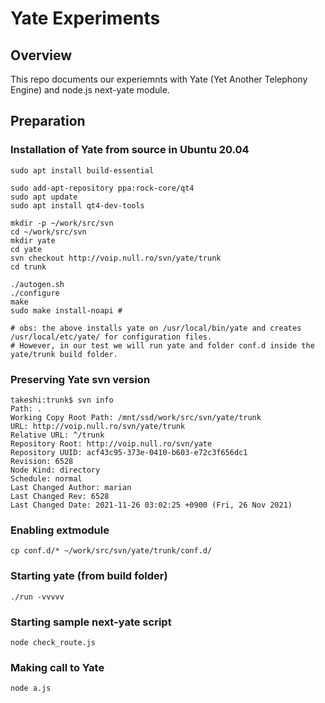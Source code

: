 # Yate Experiments

## Overview

This repo documents our experiemnts with Yate (Yet Another Telephony Engine) and node.js next-yate module.

## Preparation

### Installation of Yate from source in Ubuntu 20.04
```
sudo apt install build-essential

sudo add-apt-repository ppa:rock-core/qt4
sudo apt update
sudo apt install qt4-dev-tools
 
mkdir -p ~/work/src/svn
cd ~/work/src/svn
mkdir yate
cd yate
svn checkout http://voip.null.ro/svn/yate/trunk
cd trunk

./autogen.sh 
./configure
make
sudo make install-noapi #

# obs: the above installs yate on /usr/local/bin/yate and creates /usr/local/etc/yate/ for configuration files.
# However, in our test we will run yate and folder conf.d inside the yate/trunk build folder.
```
### Preserving Yate svn version
```
takeshi:trunk$ svn info
Path: .
Working Copy Root Path: /mnt/ssd/work/src/svn/yate/trunk
URL: http://voip.null.ro/svn/yate/trunk
Relative URL: ^/trunk
Repository Root: http://voip.null.ro/svn/yate
Repository UUID: acf43c95-373e-0410-b603-e72c3f656dc1
Revision: 6528
Node Kind: directory
Schedule: normal
Last Changed Author: marian
Last Changed Rev: 6528
Last Changed Date: 2021-11-26 03:02:25 +0900 (Fri, 26 Nov 2021)
```

### Enabling extmodule
```
cp conf.d/* ~/work/src/svn/yate/trunk/conf.d/
```

### Starting yate (from build folder)
```
./run -vvvvv
```

### Starting sample next-yate script
```
node check_route.js
```

### Making call to Yate
```
node a.js
```
